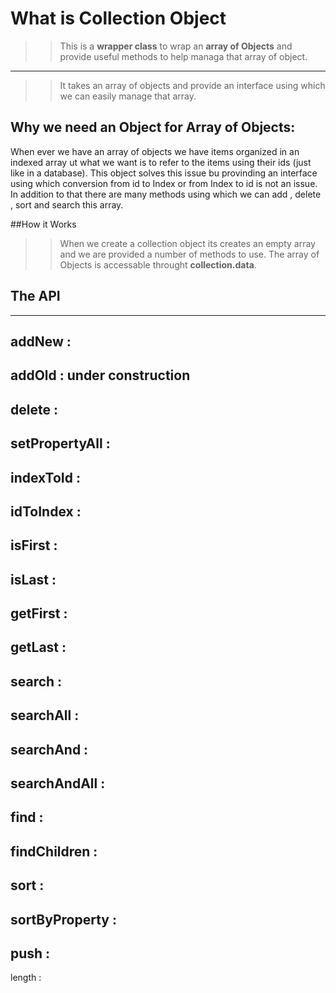 # What is Collection Object
>> This is a **wrapper class** to wrap an **array of Objects** and provide useful methods to help managa that array of object.
------
>> It takes an array of objects and provide an interface using which we can easily manage that array.

## Why we need an Object for Array of Objects:
When ever we have an array of objects we have items organized in an indexed array ut what we want is to refer to the items using their ids 
(just like in a database). This object solves this issue bu provinding an interface using which conversion from id to Index or from Index to id is not an issue.
In addition to that there are many methods using which we can add , delete , sort and search this array.

##How it Works
>>When we create a collection object its creates an empty array and we are provided a number of methods to use.
>>The array of Objects is accessable throught **collection.data**.

## The API
----------------------
addNew :
---
addOld : under construction
---
delete :
---
setPropertyAll :
---
indexToId :
---
idToIndex :
---
isFirst :
---
isLast : 
---
getFirst :
---
getLast : 
---
search :
---
searchAll :
---
searchAnd :
---
searchAndAll :
---
find :
---
findChildren :
---
sort :
---
sortByProperty :
---
push :
---
length :


